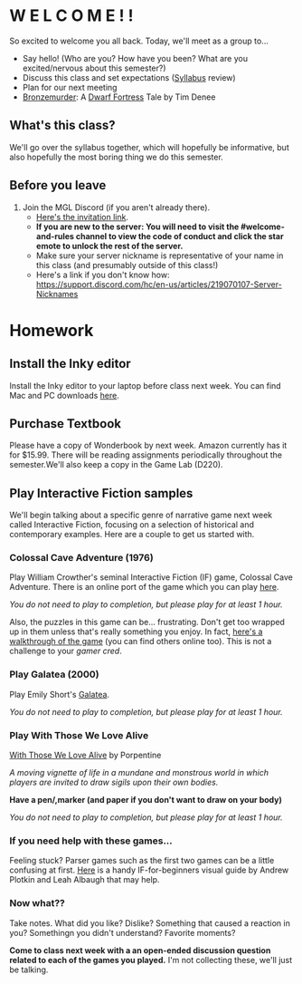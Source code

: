 # W E L C O M E ! !
So excited to welcome you all back. Today, we'll meet as a group to...
- Say hello! (Who are you? How have you been? What are you excited/nervous about this semester?)
- Discuss this class and set expectations ([Syllabus](https://docs.google.com/document/d/1xL_CS4wk_TjH_3da6D6Ip5wgAo8To_NzFEVaRYefNCw/edit?usp=sharing) review)
- Plan for our next meeting
- [Bronzemurder](https://dwarffortresswiki.org/index.php/v0.31:Stories/Bronzemurder): A [Dwarf Fortress](http://www.bay12games.com/dwarves/) Tale by Tim Denee

## What's this class?
We'll go over the syllabus together, which will hopefully be informative, but also hopefully the most boring thing we do this semester.


## Before you leave
1. Join the MGL Discord (if you aren't already there). 
    - [Here's the invitation link](https://discord.gg/AY7SEtn6).
    - **If you are new to the server: You will need to visit the #welcome-and-rules channel to view the code of conduct and click the star emote to unlock the rest of the server.**
    - Make sure your server nickname is representative of your name in this class (and presumably outside of this class!) 
    - Here's a link if you don't know how: https://support.discord.com/hc/en-us/articles/219070107-Server-Nicknames

# Homework

## Install the Inky editor
Install the Inky editor to your laptop before class next week. You can find Mac and PC downloads [here](http://www.github.com/inkle/inky/releases/latest).

## Purchase Textbook
Please have a copy of Wonderbook by next week. Amazon currently has it for $15.99. There will be reading assignments periodically throughout the semester.We'll also keep a copy in the Game Lab (D220).

## Play Interactive Fiction samples
We'll begin talking about a specific genre of narrative game next week called Interactive Fiction, focusing on a selection of historical and contemporary examples. Here are a couple to get us started with.


### Colossal Cave Adventure (1976)
Play William Crowther's seminal Interactive Fiction (IF) game, Colossal Cave Adventure. There is an online port of the game which you can play [here](https://grack.com/demos/adventure/).

_You do not need to play to completion, but please play for at least 1 hour._

Also, the puzzles in this game can be... frustrating. Don't get too wrapped up in them unless that's really something you enjoy. In fact, [here's a walkthrough of the game](https://adventuregamers.com/walkthrough/full/colossal-cave) (you can find others online too). This is not a challenge to your _gamer cred_.

### Play Galatea (2000)
Play Emily Short's [Galatea](https://ifdb.org/viewgame?id=urxrv27t7qtu52lb).

_You do not need to play to completion, but please play for at least 1 hour._

### Play With Those We Love Alive
[With Those We Love Alive](https://xrafstar.monster/games/twine/wtwla/) by Porpentine

_A moving vignette of life in a mundane and monstrous world in which players are invited to draw sigils upon their own bodies._

__Have a pen/,marker (and paper if you don't want to draw on your body)__

_You do not need to play to completion, but please play for at least 1 hour._

### If you need help with these games...
Feeling stuck? Parser games such as the first two games can be a little confusing at first. [Here](https://pr-if.org/doc/play-if-card/play-if-card.html) is a handy IF-for-beginners visual guide by Andrew Plotkin and Leah Albaugh that may help.

### Now what?? 
Take notes. What did you like? Dislike? Something that caused a reaction in you? Somethingn you didn't understand? Favorite moments?

__Come to class next week with a an open-ended discussion question related to each of the games you played.__ I'm not collecting these, we'll just be talking.


